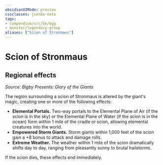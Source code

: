 ```yaml
---
obsidianUIMode: preview
cssclasses: json5e-note
tags:
- compendium/src/5e/bgg
- monster/legendary-group
aliases: ["Scion of Stronmaus"]
---
```

# Scion of Stronmaus

## Regional effects
_Source: Bigby Presents: Glory of the Giants_

The region surrounding a scion of Stronmaus is altered by the giant's magic, creating one or more of the following effects:

- **Elemental Portals.** Two-way portals to the Elemental Plane of Air (if the scion is in the sky) or the Elemental Plane of Water (if the scion is in the ocean) form within 1 mile of the cradle or scion, allowing elemental creatures into the world.  
- **Empowered Storm Giants.** Storm giants within 1,000 feet of the scion gain a +8 bonus to attack and damage rolls.  
- **Extreme Weather.** The weather within 1 mile of the scion dramatically shifts day to day, ranging from pleasantly sunny to brutal hailstorms.  

If the scion dies, these effects end immediately.